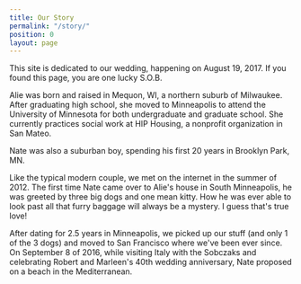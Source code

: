 ```yaml
---
title: Our Story
permalink: "/story/"
position: 0
layout: page
---
```


This site is dedicated to our wedding, happening on August 19, 2017. If you found this page, you are one lucky S.O.B.

Alie was born and raised in Mequon, WI, a northern suburb of Milwaukee. After graduating high school, she moved to Minneapolis to attend the University of Minnesota for both undergraduate and graduate school. She currently practices social work at HIP Housing, a nonprofit organization in San Mateo.

Nate was also a suburban boy, spending his first 20 years in Brooklyn Park, MN.

Like the typical modern couple, we met on the internet in the summer of 2012. The first time Nate came over to Alie's house in South Minneapolis, he was greeted by three big dogs and one mean kitty. How he was ever able to look past all that furry baggage will always be a mystery. I guess that's true love!

After dating for 2.5 years in Minneapolis, we picked up our stuff (and only 1 of the 3 dogs) and moved to San Francisco where we've been ever since.  On September 8 of 2016, while visiting Italy with the Sobczaks and celebrating Robert and Marleen's 40th wedding anniversary, Nate proposed on a beach in the Mediterranean.
